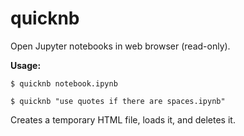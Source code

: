 # quicknb

Open Jupyter notebooks in web browser (read-only).

**Usage:**

```$ quicknb notebook.ipynb```

```$ quicknb "use quotes if there are spaces.ipynb"```

Creates a temporary HTML file, loads it, and deletes it.